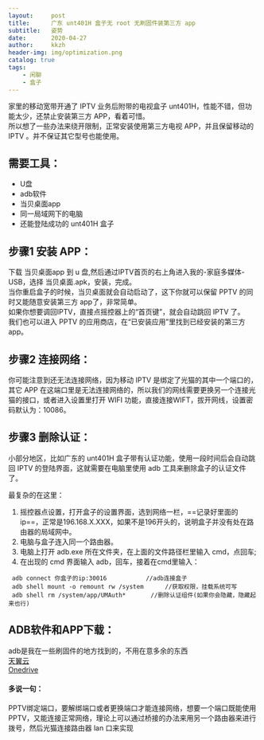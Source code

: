 ```yaml
---
layout:     post
title:      广东 unt401H 盒子无 root 无刷固件装第三方 app
subtitle:   姿势
date:       2020-04-27
author:     kkzh
header-img: img/optimization.png
catalog: true
tags:
    - 闲聊
    - 盒子
---
```


家里的移动宽带开通了 IPTV 业务后附带的电视盒子 unt401H，性能不错，但功能太少，还禁止安装第三方 APP，看着可惜。<br>
所以想了一些办法来绕开限制，正常安装使用第三方电视 APP，并且保留移动的 IPTV 。并不保证其它型号也能使用。

## 需要工具：
- U盘
- adb软件
- 当贝桌面app
- 同一局域网下的电脑
- 还能登陆成功的 unt401H 盒子

## 步骤1 安装 APP：
下载 当贝桌面app 到 u 盘,然后通过IPTV首页的右上角进入我的-家庭多媒体-USB，选择 当贝桌面.apk，安装，完成。<br>
当你重启盒子的时候，当贝桌面就会自动启动了，这下你就可以保留 PPTV 的同时又能随意安装第三方 app了，非常简单。<br>
如果你想要调回IPTV，直接点摇控器上的“首页键”，就会自动跳回 IPTV 了。<br>
我们也可以进入 PPTV 的应用商店，在“已安装应用”里找到已经安装的第三方 app。

## 步骤2 连接网络：
你可能注意到还无法连接网络，因为移动 IPTV 是绑定了光猫的其中一个端口的，其它 APP 在这端口里是无法连接网络的，所以我们的网线需要更换另一个连接光猫的接口，或者进入设置里打开 WIFI 功能，直接连接WIFT，拔开网线，设置密码默认为：10086。

## 步骤3 删除认证：
小部分地区，比如广东的 unt401H 盒子带有认证功能，使用一段时间后会自动跳回 IPTV 的登陆界面，这就需要在电脑里使用 adb 工具来删除盒子的认证文件了。

最复杂的在这里：<br>

 1. 摇控器点设置，打开盒子的设置界面，选到网络一栏，==记录好里面的ip==，正常是196.168.X.XXX，如果不是196开头的，说明盒子并没有处在路由器的局域网中。
 2. 电脑与盒子连入同一个路由器。
 3. 电脑上打开 adb.exe 所在文件夹，在上面的文件路径栏里输入 cmd，点回车;
 4. 在出现的 cmd 界面输入 adb，回车，接着在cmd里输入：<br>
``` 
 adb connect 你盒子的ip:30016 			//adb连接盒子
 adb shell mount -o remount rw /system		//获取权限，挂载系统可写
 adb shell rm /system/app/UMAuth* 		//删除认证组件(如果你会隐藏，隐藏起来也行)
```

## ADB软件和APP下载：
adb是我在一些刷固件的地方找到的，不用在意多余的东西<br>
[天翼云](https://cloud.189.cn/t/QVf6byqIremq（访问码：3kr5）)<br>
[Onedrive](https://a1od-my.sharepoint.com/:u:/g/personal/xxzh_od_office365vip_cn/EeT3gk3RxVFLighY98S7vaoB-PyihdxOTsuaeAZek-YI-w?e=7sz40O)


#### 多说一句：

PPTV绑定端口，要解绑端口或者更换端口才能连接网络，想要一个端口既能使用PPTV，又能连接正常网络，理论上可以通过桥接的办法来用另一个路由器来进行拨号，然后光猫连接路由器 lan 口来实现
